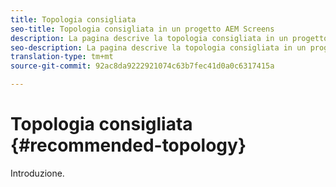 ```yaml
---
title: Topologia consigliata
seo-title: Topologia consigliata in un progetto AEM Screens
description: La pagina descrive la topologia consigliata in un progetto AEM Screens
seo-description: La pagina descrive la topologia consigliata in un progetto AEM Screens
translation-type: tm+mt
source-git-commit: 92ac8da9222921074c63b7fec41d0a0c6317415a

---
```



# Topologia consigliata {#recommended-topology}

Introduzione.
